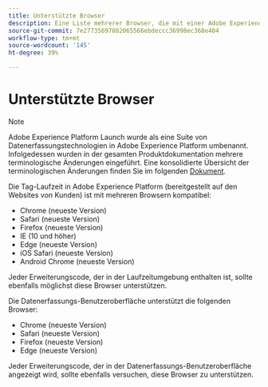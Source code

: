 ```yaml
---
title: Unterstützte Browser
description: Eine Liste mehrerer Browser, die mit einer Adobe Experience Platform-Tag-Laufzeit kompatibel sind.
source-git-commit: 7e27735697882065566ebdeccc36998ec368e404
workflow-type: tm+mt
source-wordcount: '145'
ht-degree: 39%

---
```


# Unterstützte Browser

>[!NOTE]
>
>Adobe Experience Platform Launch wurde als eine Suite von Datenerfassungstechnologien in Adobe Experience Platform umbenannt. Infolgedessen wurden in der gesamten Produktdokumentation mehrere terminologische Änderungen eingeführt. Eine konsolidierte Übersicht der terminologischen Änderungen finden Sie im folgenden [Dokument](../term-updates.md).

Die Tag-Laufzeit in Adobe Experience Platform (bereitgestellt auf den Websites von Kunden) ist mit mehreren Browsern kompatibel:

- Chrome (neueste Version)
- Safari (neueste Version)
- Firefox (neueste Version)
- IE (10 und höher)
- Edge (neueste Version)
- iOS Safari (neueste Version)
- Android Chrome (neueste Version)

Jeder Erweiterungscode, der in der Laufzeitumgebung enthalten ist, sollte ebenfalls möglichst diese Browser unterstützen.

Die Datenerfassungs-Benutzeroberfläche unterstützt die folgenden Browser:

- Chrome (neueste Version)
- Safari (neueste Version)
- Firefox (neueste Version)
- Edge (neueste Version)

Jeder Erweiterungscode, der in der Datenerfassungs-Benutzeroberfläche angezeigt wird, sollte ebenfalls versuchen, diese Browser zu unterstützen.
